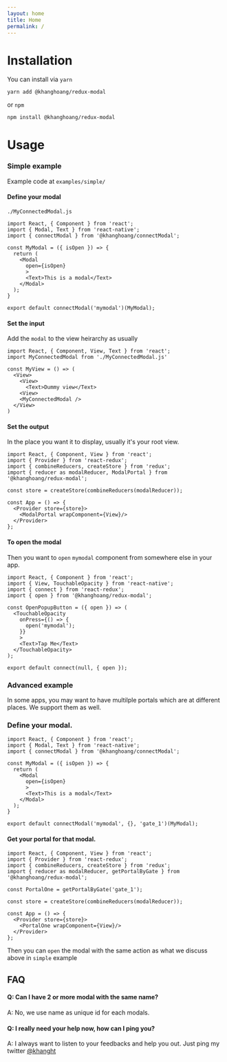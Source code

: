 ```yaml
---
layout: home
title: Home
permalink: /
---
```


# Installation
You can install via `yarn`
```
yarn add @khanghoang/redux-modal
```
or `npm`
```
npm install @khanghoang/redux-modal
```

# Usage
### Simple example
Example code at `examples/simple/`  

#### Define your modal
`./MyConnectedModal.js`
```
import React, { Component } from 'react';
import { Modal, Text } from 'react-native';
import { connectModal } from '@khanghoang/connectModal';

const MyModal = ({ isOpen }) => {
  return (
    <Modal
      open={isOpen}
      >
      <Text>This is a modal</Text>
    </Modal>
  );
}

export default connectModal('mymodal')(MyModal);
```
#### Set the input
Add the `modal` to the view heirarchy as usually
```
import React, { Component, View, Text } from 'react';
import MyConnectedModal from './MyConnectedModal.js'

const MyView = () => (
  <View>
    <View>
      <Text>Dummy view</Text>
    <View>
    <MyConnectedModal />
  </View>
)
```

#### Set the output
In the place you want it to display, usually it's your root view. 
```
import React, { Component, View } from 'react';
import { Provider } from 'react-redux';
import { combineReducers, createStore } from 'redux';
import { reducer as modalReducer, ModalPortal } from '@khanghoang/redux-modal';

const store = createStore(combineReducers(modalReducer));

const App = () => {
  <Provider store={store}>
    <ModalPortal wrapComponent={View}/>
  </Provider>
};
```

#### To open the modal
Then you want to `open` `mymodal` component from somewhere else in your app.
```                                  
import React, { Component } from 'react';
import { View, TouchableOpacity } from 'react-native';
import { connect } from 'react-redux';
import { open } from '@khanghoang/redux-modal';

const OpenPopupButton = ({ open }) => (
  <TouchableOpacity
    onPress={() => {
      open('mymodal');
    }}
    >
    <Text>Tap Me</Text>
  </TouchableOpacity>
);

export default connect(null, { open });
```

### Advanced example
In some apps, you may want to have multilple portals which are at different places. We support 
them as well.  
### Define your modal.
```
import React, { Component } from 'react';
import { Modal, Text } from 'react-native';
import { connectModal } from '@khanghoang/connectModal';

const MyModal = ({ isOpen }) => {
  return (
    <Modal
      open={isOpen}
      >
      <Text>This is a modal</Text>
    </Modal>
  );
}

export default connectModal('mymodal', {}, 'gate_1')(MyModal);
```
#### Get your portal for that modal.
```
import React, { Component, View } from 'react';
import { Provider } from 'react-redux';
import { combineReducers, createStore } from 'redux';
import { reducer as modalReducer, getPortalByGate } from '@khanghoang/redux-modal';

const PortalOne = getPortalByGate('gate_1');

const store = createStore(combineReducers(modalReducer));

const App = () => {
  <Provider store={store}>
    <PortalOne wrapComponent={View}/>
  </Provider>
};
```

Then you can `open` the modal with the same action as what we discuss above in `simple` example

## FAQ
#### Q: Can I have 2 or more modal with the same name?
A: No, we use name as unique id for each modals.

#### Q: I really need your help now, how can I ping you?
A: I always want to listen to your feedbacks and help you out.
Just ping my twitter [@khanght](https://twitter.com/@khanght)
